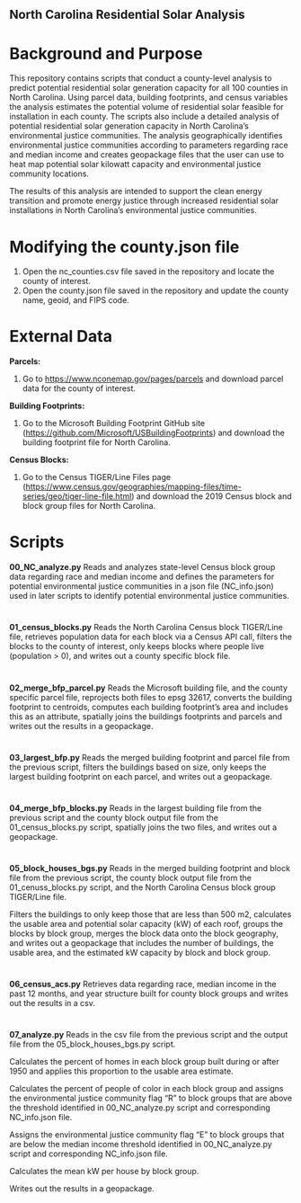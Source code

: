 ## North Carolina Residential Solar Analysis 

# Background and Purpose 

This repository contains scripts that conduct a county-level analysis to predict potential residential solar generation capacity for all 100 counties in North Carolina. Using parcel data, building footprints, and census variables the analysis estimates the potential volume of residential solar feasible for installation in each county. The scripts also include a detailed analysis of potential residential solar generation capacity in North Carolina’s environmental justice communities. The analysis geographically identifies environmental justice communities according to parameters regarding race and median income and creates geopackage files that the user can use to heat map potential solar kilowatt capacity and environmental justice community locations. 

The results of this analysis are intended to support the clean energy transition and promote energy justice through increased residential solar installations in North Carolina’s environmental justice communities. 

# Modifying the county.json file 
1.	Open the nc_counties.csv file saved in the repository and locate the county of interest. 
2.	Open the county.json file saved in the repository and update the county name, geoid, and FIPS code. 

# External Data 
**Parcels:** 
1.	Go to https://www.nconemap.gov/pages/parcels and download parcel data for the county of interest.

**Building Footprints:** 
1.	Go to the Microsoft Building Footprint GitHub site (https://github.com/Microsoft/USBuildingFootprints) and download the building footprint file for North Carolina.

**Census Blocks:**
1.	Go to the Census TIGER/Line Files page (https://www.census.gov/geographies/mapping-files/time-series/geo/tiger-line-file.html) and download the 2019 Census block and block group files for North Carolina.  

# Scripts 
**00_NC_analyze.py**
Reads and analyzes state-level Census block group data regarding race and median income and defines the parameters for potential environmental justice communities in a json file (NC_info.json) used in later scripts to identify potential environmental justice communities.
#
**01_census_blocks.py**
Reads the North Carolina Census block TIGER/Line file, retrieves population data for each block via a Census API call, filters the blocks to the county of interest, only keeps blocks where people live (population > 0), and writes out a county specific block file.
#
**02_merge_bfp_parcel.py**
Reads the Microsoft building file, and the county specific parcel file, reprojects both files to epsg 32617, converts the building footprint to centroids, computes each building footprint’s area and includes this as an attribute, spatially joins the buildings footprints and parcels and writes out the results in a geopackage.
#
**03_largest_bfp.py**
Reads the merged building footprint and parcel file from the previous script, filters the buildings based on size, only keeps the largest building footprint on each parcel, and writes out a geopackage.
#
**04_merge_bfp_blocks.py**
Reads in the largest building file from the previous script and the county block output file from the 01_census_blocks.py script, spatially joins the two files, and writes out a geopackage.
#
**05_block_houses_bgs.py**
Reads in the merged building footprint and block file from the previous script, the county block output file from the 01_cenuss_blocks.py script, and the North Carolina Census block group TIGER/Line file. 

Filters the buildings to only keep those that are less than 500 m2, calculates the usable area and potential solar capacity (kW) of each roof, groups the blocks by block group, merges the block data onto the block geography, and writes out a geopackage that includes the number of buildings, the usable area, and the estimated kW capacity by block and block group. 
#
**06_census_acs.py**
Retrieves data regarding race, median income in the past 12 months, and year structure built for county block groups and writes out the results in a csv. 
#
**07_analyze.py**
Reads in the csv file from the previous script and the output file from the 05_block_houses_bgs.py script. 

Calculates the percent of homes in each block group built during or after 1950 and applies this proportion to the usable area estimate. 

Calculates the percent of people of color in each block group and assigns the environmental justice community flag “R” to block groups that are above the threshold identified in 00_NC_analyze.py script and corresponding NC_info.json file.

Assigns the environmental justice community flag “E” to block groups that are below the median income threshold identified in 00_NC_analyze.py script and corresponding NC_info.json file.

Calculates the mean kW per house by block group. 

Writes out the results in a geopackage. 
